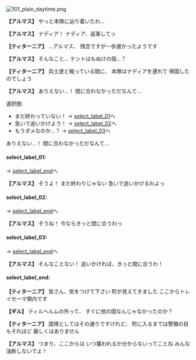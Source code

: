 
![101_plain_daytime.png](../images/backgrounds/101_plain_daytime.png)

**【アルマス】**
やっと本隊に辿り着いたわ…

**【アルマス】**
ナディア！
ナディア、返事してっ

**【ティターニア】**
…アルマス、
残念ですが一歩遅かったようです

**【アルマス】**
そんなこと…
テントはもぬけの殻…？

**【ティターニア】**
兵士達と戦っている間に、
本隊はナディアを連れて
帰国したのでしょう

**【アルマス】**
ありえない…！
間に合わなかっただなんて…

選択肢:
- まだ終わっていない！ → [select_label_01](#select_label_01)へ
- 急いで追いかけよう！ → [select_label_02](#select_label_02)へ
- もうダメなのか…？ → [select_label_03](#select_label_03)へ

ありえない…！
間に合わなかっただなんて…

#### select_label_01:
 → [select_label_end](#select_label_end)へ

**【アルマス】**
そうよ！
まだ終わりじゃない
急いで追いかけるわよっ

#### select_label_02:
 → [select_label_end](#select_label_end)へ

**【アルマス】**
そうね！
今ならきっと間に合うわっ

#### select_label_03:
 → [select_label_end](#select_label_end)へ

**【アルマス】**
そんなことない！
追いかければ、きっと間に合うわ！

#### select_label_end:

**【ティターニア】**
皆さん、気をつけて下さい
町が見えてきました
ここからトレイセーマ領内です

**【ギル】**
ティルヘルムの外って、
すぐに他の国なんじゃなかったのか？

**【ティターニア】**
国境としてはその通りですけれど、
町に入るまでは警備の目もそれほど
厳しくはありません

**【アルマス】**
つまり、ここからは
いつ襲われるか分からないってことね
みんな油断しないでよ！
